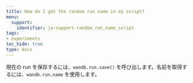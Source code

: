 ```yaml
---
title: How do I get the random run name in my script?
menu:
  support:
    identifier: ja-support-random_run_name_script
tags:
- experiments
toc_hide: true
type: docs
---
```


現在の run を保存するには、`wandb.run.save()` を呼び出します。名前を取得するには、`wandb.run.name` を使用します。
